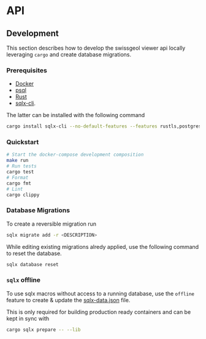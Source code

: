 # API

## Development

This section describes how to develop the swissgeol viewer api locally leveraging `cargo` and create database migrations.

### Prerequisites

* [Docker](https://docs.docker.com/get-docker/)
* [psql](https://www.postgresql.org/download/)
* [Rust](https://www.rust-lang.org/tools/install)
* [sqlx-cli](https://github.com/launchbadge/sqlx/tree/master/sqlx-cli).

The latter can be installed with the following command

```bash
cargo install sqlx-cli --no-default-features --features rustls,postgres
```

### Quickstart

```bash
# Start the docker-compose development composition
make run
# Run tests
cargo test
# Format
cargo fmt
# Lint
cargo clippy
```

### Database Migrations

To create a reversible migration run

```bash
sqlx migrate add -r <DESCRIPTION>
```

While editing existing migrations alredy applied, use the following command to reset the database.

```bash
sqlx database reset
```

### `sqlx` offline

To use sqlx macros without access to a running database, use the `offline` feature to create & update the [sqlx-data.json](./sqlx-data.json) file.

This is only required for building production ready containers and can be kept in sync with

```bash
cargo sqlx prepare -- --lib
```
